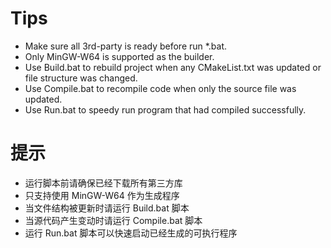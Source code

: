 # Tips
- Make sure all 3rd-party is ready before run *.bat.
- Only MinGW-W64 is supported as the builder.
- Use Build.bat to rebuild project when any CMakeList.txt was updated or file structure was changed.
- Use Compile.bat to recompile code when only the source file was updated.
- Use Run.bat to speedy run program that had compiled successfully.

# 提示
- 运行脚本前请确保已经下载所有第三方库
- 只支持使用 MinGW-W64 作为生成程序
- 当文件结构被更新时请运行 Build.bat 脚本
- 当源代码产生变动时请运行 Compile.bat 脚本
- 运行 Run.bat 脚本可以快速启动已经生成的可执行程序
